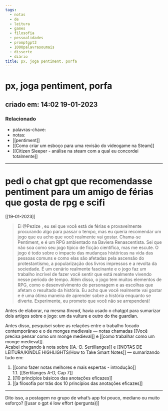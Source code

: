 ```yaml
---
tags:
  - notas
  - de
  - leitura
  - games
  - filosofia
  - pessoalidades
  - promptgpt3
  - 1000palavrasoumais
  - disserte
  - diário
title: px, joga pentiment, porfa
---
```


# px, joga pentiment, porfa

## criado em: 14:02 19-01-2023

### Relacionado

- palavras-chave: 
- notas: 
- [[pentiment]]
- [[Como criar um esboço para uma revisão do videogame na Steam]]
- [[Citizen Sleeper - análise na steam com a qual eu concordei totalmente]]
---

# pedi o chat gpt que recomendasse pentiment para um amigo de férias que gosta de rpg e scifi

[[19-01-2023]]

>Ei @Pezize , eu sei que você está de férias e provavelmente procurando algo para passar o tempo, mas eu queria recomendar um jogo que eu acho que você realmente vai gostar. Chama-se Pentiment, e é um RPG ambientado na Baviera Renascentista. Sei que não soa como seu jogo típico de ficção científica, mas me escute. O jogo é todo sobre o impacto das mudanças históricas na vida das pessoas comuns e como elas são afetadas pela ascensão do protestantismo, a popularização dos livros impressos e a revolta da sociedade. É um cenário realmente fascinante e o jogo faz um trabalho incrível de fazer você sentir que está realmente vivendo nesse período de tempo. Além disso, o jogo tem muitos elementos de RPG, como o desenvolvimento do personagem e as escolhas que afetam o resultado da história. Eu acho que você realmente vai gostar e é uma ótima maneira de aprender sobre a história enquanto se diverte. Experimente, eu prometo que você não se arrependerá!

Antes de elaborar, na mesma *thread*, havia usado o chatgpt para sumarizar dois artigos sobre o jogo: um da vulture e outro do the guardian.

Antes disso, pesquisei sobre as relações entre o trabalho focado contemporâneo e o de monges medievais — notas chamadas [[Você precisa pensar como um monge medieval]] e [[como trabalhar como um monge medieval]].  
Acabei chegando à nota sobre [[A.-D. Sertillanges]] e [[NOTAS DE LEITURA/KINDLE HIGHLIGHTS/How to Take Smart Notes]] — sumarizando tudo em:

1. [[como fazer notas melhores e mais espertas - introdução]]  
   1.1. [[Sertilanges A-D, Cap 7]]
2. [[10 princípios básicos das anotações eficazes]]
3. [[a filosofia por trás dos 10 princípios das anotações eficazes]]

---

Dito isso, a postagem no grupo de what’s app foi pouco, mediano ou muito esforço? [[usar o gpt é low effort (pergunta)]]
